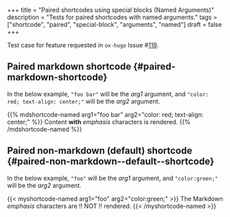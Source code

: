 +++
title = "Paired shortcodes using special blocks (Named Arguments)"
description = "Tests for paired shortcodes with named arguments."
tags = ["shortcode", "paired", "special-block", "arguments", "named"]
draft = false
+++

Test case for feature requested in `ox-hugo` Issue #[119](https://github.com/kaushalmodi/ox-hugo/issues/119).


## Paired markdown shortcode {#paired-markdown-shortcode}

In the below example, `"foo bar"` will be the _arg1_ argument, and
`"color: red; text-align: center;"` will be the _arg2_ argument.

{{% mdshortcode-named arg1="foo bar" arg2="color: red; text-align: center;" %}}
Content **with** _emphasis_ characters is rendered.
{{% /mdshortcode-named %}}


## Paired non-markdown (default) shortcode {#paired-non-markdown--default--shortcode}

In the below example, `"foo"` will be the _arg1_ argument, and
`"color:green;"` will be the _arg2_ argument.

{{< myshortcode-named arg1="foo" arg2="color:green;" >}}
The Markdown _emphasis_ characters are !! NOT !! rendered.
{{< /myshortcode-named >}}
